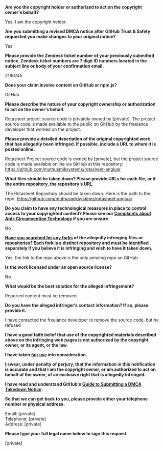 **Are you the copyright holder or authorized to act on the copyright owner's behalf?**

Yes, I am the copyright holder.

**Are you submitting a revised DMCA notice after GitHub Trust & Safety requested you make changes to your original notice?**

Yes

**Please provide the Zendesk ticket number of your previously submitted notice. Zendesk ticket numbers are 7 digit ID numbers located in the subject line or body of your confirmation email.**

2180745

**Does your claim involve content on GitHub or npm.js?**

GitHub

**Please describe the nature of your copyright ownership or authorization to act on the owner's behalf.**

Rotasheet project source code is privately owned by [private]. The project source code is made available to the public on GitHub by the freelance developer that worked on the project.

**Please provide a detailed description of the original copyrighted work that has allegedly been infringed. If possible, include a URL to where it is posted online.**

Rotasheet Project source code is owned by [private], but the project source code is made available online via GitHub at this repository: https://github.com/muthusmiksystems/rotasheet-angluar

**What files should be taken down? Please provide URLs for each file, or if the entire repository, the repository’s URL.**

The Rotasheet Repository should be taken down. Here is the path to the repo: https://github.com/muthusmiksystems/rotasheet-angluar

**Do you claim to have any technological measures in place to control access to your copyrighted content? Please see our <a href="https://docs.github.com/articles/guide-to-submitting-a-dmca-takedown-notice#complaints-about-anti-circumvention-technology">Complaints about Anti-Circumvention Technology</a> if you are unsure.**

No

**<a href="https://docs.github.com/articles/dmca-takedown-policy#b-what-about-forks-or-whats-a-fork">Have you searched for any forks</a> of the allegedly infringing files or repositories? Each fork is a distinct repository and must be identified separately if you believe it is infringing and wish to have it taken down.**

Yes, the link to the repo above is the only pending repo on GitHub

**Is the work licensed under an open source license?**

No

**What would be the best solution for the alleged infringement?**

Reported content must be removed

**Do you have the alleged infringer’s contact information? If so, please provide it.**

I have contacted the freelance developer to remove the source code, but he refused

**I have a good faith belief that use of the copyrighted materials described above on the infringing web pages is not authorized by the copyright owner, or its agent, or the law.**

**I have taken <a href="https://www.lumendatabase.org/topics/22">fair use</a> into consideration.**

**I swear, under penalty of perjury, that the information in this notification is accurate and that I am the copyright owner, or am authorized to act on behalf of the owner, of an exclusive right that is allegedly infringed.**

**I have read and understand GitHub's <a href="https://docs.github.com/articles/guide-to-submitting-a-dmca-takedown-notice/">Guide to Submitting a DMCA Takedown Notice</a>.**

**So that we can get back to you, please provide either your telephone number or physical address.**

Email: [private]  
Telephone: [private]  
Address: [private]  

**Please type your full legal name below to sign this request.**

[private]  
